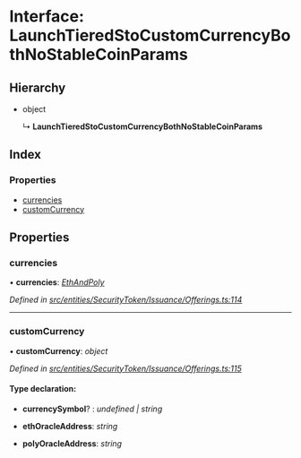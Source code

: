 # Interface: LaunchTieredStoCustomCurrencyBothNoStableCoinParams

## Hierarchy

* object

  ↳ **LaunchTieredStoCustomCurrencyBothNoStableCoinParams**

## Index

### Properties

* [currencies](_entities_securitytoken_issuance_offerings_.launchtieredstocustomcurrencybothnostablecoinparams.md#currencies)
* [customCurrency](_entities_securitytoken_issuance_offerings_.launchtieredstocustomcurrencybothnostablecoinparams.md#customcurrency)

## Properties

###  currencies

• **currencies**: *[EthAndPoly](../modules/_entities_securitytoken_issuance_offerings_.md#ethandpoly)*

*Defined in [src/entities/SecurityToken/Issuance/Offerings.ts:114](https://github.com/PolymathNetwork/polymath-sdk/blob/550676f/src/entities/SecurityToken/Issuance/Offerings.ts#L114)*

___

###  customCurrency

• **customCurrency**: *object*

*Defined in [src/entities/SecurityToken/Issuance/Offerings.ts:115](https://github.com/PolymathNetwork/polymath-sdk/blob/550676f/src/entities/SecurityToken/Issuance/Offerings.ts#L115)*

#### Type declaration:

* **currencySymbol**? : *undefined | string*

* **ethOracleAddress**: *string*

* **polyOracleAddress**: *string*
